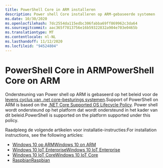 ```yaml
---
title: PowerShell Core in ARM installeren
description: Power shell Core installeren op ARM-gebaseerde systemen
ms.date: 10/30/2020
ms.openlocfilehash: 7dc2554da115edbc306fabba69ff869962c3da64
ms.sourcegitcommit: aac365f7813756e16b59322832a904e703e0465b
ms.translationtype: MT
ms.contentlocale: nl-NL
ms.lasthandoff: 11/12/2020
ms.locfileid: "94524804"
---
```

# <a name="powershell-core-on-arm"></a><span data-ttu-id="45d0e-103">PowerShell Core in ARM</span><span class="sxs-lookup"><span data-stu-id="45d0e-103">PowerShell Core on ARM</span></span>

<!-- TODO: add link to .NET 5 lifecylce - distingquish 7.0 vs 7.1-->

<span data-ttu-id="45d0e-104">Ondersteuning van Power shell op ARM is gebaseerd op het beleid voor de [levens cyclus van .net core-besturings systemen](https://github.com/dotnet/core/blob/master/release-notes/3.1/3.1-supported-os.md).</span><span class="sxs-lookup"><span data-stu-id="45d0e-104">Support of PowerShell on ARM is based on the [.NET Core Supported OS Lifecycle Policy](https://github.com/dotnet/core/blob/master/release-notes/3.1/3.1-supported-os.md).</span></span>
<span data-ttu-id="45d0e-105">Power shell wordt ondersteund op het platform dat wordt ondersteund in het kader van dit beleid.</span><span class="sxs-lookup"><span data-stu-id="45d0e-105">PowerShell is supported on the platform supported under this policy.</span></span>

<span data-ttu-id="45d0e-106">Raadpleeg de volgende artikelen voor installatie-instructies:</span><span class="sxs-lookup"><span data-stu-id="45d0e-106">For installation instructions, see the following articles:</span></span>

- [<span data-ttu-id="45d0e-107">Windows 10 op ARM</span><span class="sxs-lookup"><span data-stu-id="45d0e-107">Windows 10 on ARM</span></span>](installing-powershell-core-on-windows.md#installing-the-zip-package)
- [<span data-ttu-id="45d0e-108">Windows 10 IoT Enterprise</span><span class="sxs-lookup"><span data-stu-id="45d0e-108">Windows 10 IoT Enterprise</span></span>](installing-powershell-core-on-windows.md#deploying-on-windows-10-iot-enterprise)
- [<span data-ttu-id="45d0e-109">Windows 10 IoT Core</span><span class="sxs-lookup"><span data-stu-id="45d0e-109">Windows 10 IoT Core</span></span>](installing-powershell-core-on-windows.md#deploying-on-windows-10-iot-core)
- [<span data-ttu-id="45d0e-110">Raspbian</span><span class="sxs-lookup"><span data-stu-id="45d0e-110">Raspbian</span></span>](installing-powershell-core-on-linux.md#raspbian)
